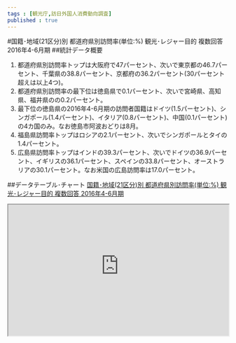 ```yaml
--- 
tags : [観光庁,訪日外国人消費動向調査] 
published : true
---
```

#国籍･地域(21区分)別 都道府県別訪問率(単位:%) 観光･レジャー目的 複数回答 2016年4-6月期 
##統計データ概要
1. 都道府県別訪問率トップは大阪府で47パーセント、次いで東京都の46.7パーセント、千葉県の38.8パーセント、京都府の36.2パーセント(30パーセント超えは以上4つ)。
1. 都道府県別訪問率の最下位は徳島県で0.1パーセント、次いで宮崎県、高知県、福井県のの0.2パーセント。
1. 最下位の徳島県の2016年4-6月期の訪問者国籍はドイツ(1.5パーセント)、シンガポール(1.4パーセント)、イタリア(0.8パーセント)、中国(0.1パーセント)の4カ国のみ。なお徳島市阿波おどりは8月。
1. 福島県訪問率トップはロシアの2.1パーセント、次いでシンガポールとタイの1.4パーセント。
1. 広島県訪問率トップはインドの39.3パーセント、次いでドイツの36.9パーセント、イギリスの36.1パーセント、スペインの33.8パーセント、オーストラリアの30.1パーセント。なお米国の広島訪問率は17.0パーセント。
 




##データテーブル･チャート
[国籍･地域(21区分)別 都道府県別訪問率(単位:%) 観光･レジャー目的 複数回答 2016年4-6月期 ](
http://knowledgevault.saecanet.com/charts/am-consulting.co.jp-2016-08-17-19-53-19.html
)

<iframe src="
http://knowledgevault.saecanet.com/charts/am-consulting.co.jp-2016-08-17-19-53-19.html
" width="100%" height="300px"></iframe>